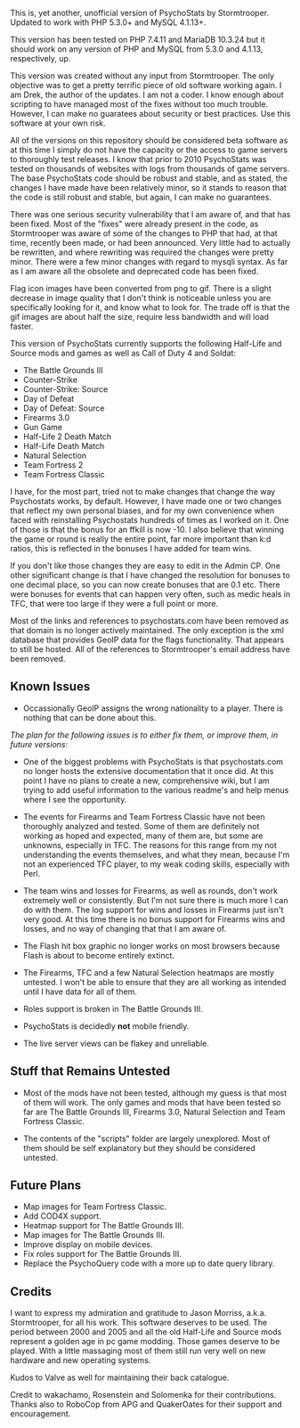 This is, yet another, unofficial version of PsychoStats by Stormtrooper. Updated to work with PHP 5.3.0+ and MySQL 4.1.13+.

This version has been tested on PHP 7.4.11 and MariaDB 10.3.24 but it should work on any version of PHP and MySQL from 5.3.0 and 4.1.13, respectively, up.

This version was created without any input from Stormtrooper. The only objective was to get a pretty terrific piece of old software working again. I am Drek, the author of the updates. I am not a coder. I know enough about scripting to have managed most of the fixes without too much trouble.  However, I can make no guaratees about security or best practices.  Use this software at your own risk.

All of the versions on this repository should be considered beta software as at this time I simply do not have the capacity or the access to game servers to thoroughly test releases.  I know that prior to 2010 PsychoStats was tested on thousands of websites with logs from thousands of game servers.  The base PsychoStats code should be robust and stable, and as stated, the changes I have made have been relatively minor, so it stands to reason that the code is still robust and stable, but again, I can make no guarantees.

There was one serious security vulnerability that I am aware of, and that has been fixed.  Most of the "fixes" were already present in the code, as Stormtrooper was aware of some of the changes to PHP that had, at that time, recently been made, or had been announced. Very little had to actually be rewritten, and where rewriting was required the changes were pretty minor. There were a few minor changes with regard to mysqli syntax. As far as I am aware all the obsolete and deprecated code has been fixed.

Flag icon images have been converted from png to gif.  There is a slight decrease in image quality that I don't think is noticeable unless you are specifically looking for it, and know what to look for.  The trade off is that the gif images are about half the size, require less bandwidth and will load faster.

This version of PsychoStats currently supports the following Half-Life and Source mods and games as well as Call of Duty 4 and Soldat:

* The Battle Grounds III
* Counter-Strike
* Counter-Strike: Source
* Day of Defeat
* Day of Defeat: Source
* Firearms 3.0
* Gun Game
* Half-Life 2 Death Match
* Half-Life Death Match
* Natural Selection
* Team Fortress 2
* Team Fortress Classic

I have, for the most part, tried not to make changes that change the way Psychostats works, by default. However, I have made one or two changes that reflect my own personal biases, and for my own convenience when faced with reinstalling Psychostats hundreds of times as I worked on it. One of those is that the bonus for an ffkill is now -10.  I also believe that winning the game or round is really the entire point, far more important than k:d ratios, this is reflected in the bonuses I have added for team wins.

If you don't like those changes they are easy to edit in the Admin CP.  One other significant change is that I have changed the resolution for bonuses to one decimal place, so you can now create bonuses that are 0.1 etc.  There were bonuses for events that can happen very often, such as medic heals in TFC, that were too large if they were a full point or more.

Most of the links and references to psychostats.com have been removed as that domain is no longer actively maintained.  The only exception is the xml database that provides GeoIP data for the flags functionality. That appears to still be hosted. All of the references to Stormtrooper's email address have been removed.


## **Known Issues**

* Occassionally GeoIP assigns the wrong nationality to a player. There is nothing that can be done about this.

*The plan for the following issues is to either fix them, or improve them, in future versions:*

* One of the biggest problems with PsychoStats is that psychostats.com no longer hosts the extensive documentation that it once did.  At this point I have no plans to create a new, comprehensive wiki, but I am trying to add useful information to the various readme's and help menus where I see the opportunity.

* The events for Firearms and Team Fortress Classic have not been thoroughly analyzed and tested. Some of them are definitely not working as hoped and expected, many of them are, but some are unknowns, especially in TFC. The reasons for this range from my not understanding the events themselves, and what they mean, because I'm not an experienced TFC player, to my weak coding skills, especially with Perl.

* The team wins and losses for Firearms, as well as rounds, don't work extremely well or consistently.  But I'm not sure there is much more I can do with them.  The log support for wins and losses in Firearms just isn't very good.  At this time there is no bonus support for Firearms wins and losses, and no way of changing that that I am aware of.

* The Flash hit box graphic no longer works on most browsers because Flash is about to become entirely extinct.

* The Firearms, TFC and a few Natural Selection heatmaps are mostly untested.  I won't be able to ensure that they are all working as intended until I have data for all of them.

* Roles support is broken in The Battle Grounds III.

* PsychoStats is decidedly **not** mobile friendly.

* The live server views can be flakey and unreliable.


## **Stuff that Remains Untested**

* Most of the mods have not been tested, although my guess is that most of them will work.  The only games and mods that have been tested so far are The Battle Grounds III, Firearms 3.0, Natural Selection and Team Fortress Classic.

* The contents of the "scripts" folder are largely unexplored.  Most of them should be self explanatory but they should be considered untested.


## **Future Plans**

* Map images for Team Fortress Classic.
* Add COD4X support.
* Heatmap support for The Battle Grounds III.
* Map images for The Battle Grounds III.
* Improve display on mobile devices.
* Fix roles support for The Battle Grounds III.
* Replace the PsychoQuery code with a more up to date query library.


## **Credits**

I want to express my admiration and gratitude to Jason Morriss, a.k.a. Stormtrooper, for all his work. This software deserves to be used. The period between 2000 and 2005 and all the old Half-Life and Source mods represent a golden age in pc game modding. Those games deserve to be played. With a little massaging most of them still run very well on new hardware and new operating systems.

Kudos to Valve as well for maintaining their back catalogue.

Credit to wakachamo, Rosenstein and Solomenka for their contributions.  Thanks also to RoboCop from APG and QuakerOates for their support and encouragement.
